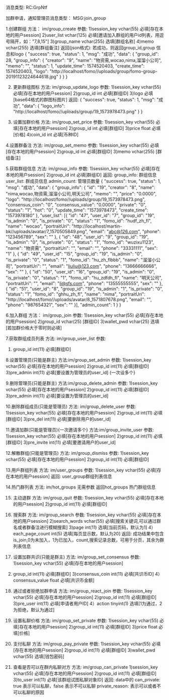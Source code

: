 

消息类型:
RC:GrpNtf

加群申请，通知管理员消息类型：
MSG:join_group


1.创建群组
方法： im/group_create
参数:
1)session_key vchar(55) 必填[存在本地的用户session]
2)user_list vchar(125) 必填[邀请加入群组的用户id列表，用逗号隔开，如："7,8,15"]
3)group_name vchar(255) 选填[群组名称]
4)memo vchar(255) 选填[群组备注]
返回(json格式):
若成功，则返回group_id,group 信息和logo
{
    "success": true,
    "status": 1,
    "msg": "成功",
    "data": {
        "group_id": 28,
        "group_info": {
            "creator": "9",
            "name": "物资需,wocao,nima,溜溜小公司",
            "memo": "",
            "status": 1,
            "update_time": 1574520403,
            "create_time": 1574520403,
            "logo": "http://localhost/fomo//uploads/group/fomo-group-20191123224644618.jpg"
        }
    }
}


2. 更新群组图标
方法: im/group_update_logo
参数:
1)session_key vchar(55) 必填[存在本地的用户session]
2)group_id int 必填[群组ID]
3)logo  必填[base64格式的群图标图片]
返回:
{
	"success": true,
	"status": 1,
	"msg": "成功",
	"data": {
		"logo_info": "http:\/\/localhost\/fomo\/\/uploads\/group\/19_1573978473.png"
	}
}

3. 设置加群价格
方法: im/group_set_price
参数:
1)session_key vchar(55) 必填[存在本地的用户session]
2)group_id int 必填[群组ID]
3)price float 必填[价格]
4)coin_id int 必填[币种ID]

4.设置群备注
方法: im/group_set_memo
参数:
1)session_key vchar(55) 必填[存在本地的用户session]
2)group_id int 必填[群组ID]
3)memo vchar(255) [群组备注]

5.获取群组信息
方法: im/group_info
参数:
1)session_key vchar(55) 必填[存在本地的用户session]
2)group_id int 必填[群组ID]
返回:
group_info: 群组信息
user_list: 群成员信息
admin_count: 管理员数量
{
	"success": true,
	"status": 1,
	"msg": "成功",
	"data": {
		"group_info": {
			"id": "19",
			"creator": "8",
			"name": "nima,wocao,物资需,溜溜小公司,明天公司",
			"memo": "",
			"price": "0.0000",
			"logo": "http:\/\/localhost\/fomo\/\/uploads\/group\/19_1573978473.png",
			"consensus_coin": "0",
			"consensus_value": "0.0000",
			"private": "0",
			"status": "1",
			"hot": "0",
			"update_time": "1573978473",
			"create_time": "1573978180"
		},
		"user_list": [{
			"id": "47",
			"user_id": "7",
			"group_id": "19",
			"is_admin": "0",
			"is_private": "0",
			"status": "1",
			"fomo_id": "hudf_zh_fl",
			"name": "wocao",
			"portraitUri": "http:\/\/localhost\/martin-bk\/\/uploads\/avatar\/7_1570505849.png",
			"email": "abc@126.com",
			"phone": "123456789",
			"sex": ""
		}, {
			"id": "48",
			"user_id": "9",
			"group_id": "19",
			"is_admin": "0",
			"is_private": "0",
			"status": "1",
			"fomo_id": "wuzixu1123",
			"name": "物资需",
			"portraitUri": "",
			"email": "",
			"phone": "33331111",
			"sex": "1"
		}, {
			"id": "49",
			"user_id": "15",
			"group_id": "19",
			"is_admin": "0",
			"is_private": "0",
			"status": "1",
			"fomo_id": "hu_zh_flbbb",
			"name": "溜溜小公司",
			"portraitUri": "",
			"email": "liuliu@123.com",
			"phone": "13666666666",
			"sex": ""
		}, {
			"id": "50",
			"user_id": "16",
			"group_id": "19",
			"is_admin": "0",
			"is_private": "0",
			"status": "1",
			"fomo_id": "hu_zdfdh_fl",
			"name": "明天公司",
			"portraitUri": "",
			"email": "li@sfs.com",
			"phone": "13555555555",
			"sex": ""
		}, {
			"id": "51",
			"user_id": "8",
			"group_id": "19",
			"is_admin": "1",
			"is_private": "0",
			"status": "1",
			"fomo_id": "ghhu_zh_fl",
			"name": "nima",
			"portraitUri": "http:\/\/localhost\/fomo\/\/uploads\/avatar\/8_1571807678.png",
			"email": "",
			"phone": "987654321",
			"sex": ""
		}],
		"admin_count": 1
	}
}


6.加入群组
方法： im/group_join
参数:
1)session_key vchar(55) 必填[存在本地的用户session]
2)group_id vchar(25) [群组ID]
3)wallet_pwd vchar(25) 选填[若加群价格大于零时则必填]

7.获取群组成员列表
方法: im/group_user_list
参数:
1) group_id int(11) 必填[群组ID]


8.设置管理员(只能是群主)
方法:im/group_set_admin
参数:
1)session_key vchar(55) 必填[存在本地的用户session]
2)group_id int(11) 必填[群组ID]
3)pre_admin int(11) 必填[要设置为管理员的user_id] {一次设多个}

9.删除管理员(只能是群主)
方法:im/group_delete_admin
参数:
1)session_key vchar(55) 必填[存在本地的用户session]
2)group_id int(11) 必填[群组ID]
3)pre_admin int(11) 必填[要设置为管理员的user_id]

10.删除群组成员(只能是管理员)
方法: im/group_delete_user
参数:
1)session_key vchar(55) 必填[存在本地的用户session]
2)group_id int(11) 必填[群组ID]
3)pre_del int(11) 必填[要删除用户的user_id]

11.邀请加群(只能是管理员){一次邀请多个}
方法:im/group_invite_user
参数:
1)session_key vchar(55) 必填[存在本地的用户session]
2)group_id int(11) 必填[群组ID]
3)pre_invite int(11) 必填[要邀请用户的user_id]

12.解散群组(只能是管理员)
方法: im/group_dismiss
参数:
1)session_key vchar(55) 必填[存在本地的用户session]
2)group_id int(11) 必填[群组ID]

13.用戶群组列表
方法: im/user_groups
参数:
1)session_key vchar(55) 必填[存在本地的用户session]
返回:
user_group群组列表信息

14.热门群列表
方法: im/hot_groups
无需参数
返回hot_groups 热门群组信息

15. 主动退群
方法: im/group_quit
参数:
1)session_key vchar(55) 必填[存在本地的用户session]
2)group_id int(11) 必填[群组ID]

16. 搜索群
方法: im/group_search
参数:
1)session_key vchar(55) 必填[存在本地的用户session]
2)search_words vchar(55) 必填[搜索关键词,可以通过群名或者群备注进行模糊搜索]
3)page  int(11)     选填[当前页码，默认为1]
4）each_page_count int(5)    选填[每页显示数，默认为20]
返回:
成功结果中包含is_join,0为未加入，1为已加入，count,搜索记录总数，可用于分页，其余为群列表信息

17. 设置加群共识(只能是群主)
方法: im/group_set_consensus
参数:
1)session_key vchar(55) 必填[存在本地的用户session]
2) group_id int(11) 必填[群组ID]
3)consensus_coin int(11)    必填[共识币ID]
4）consensus_value float     必填[共识币金额]

18. 通过或者拒绝加群申请
方法: im/group_react_join
参数:
1)session_key vchar(55) 必填[存在本地的用户session]
2)group_id int(11) 必填[群组ID]
3)pre_user int(11)  必填[申请者用户ID]
4）action    tinyint(1) 选填[1为通过，2为拒绝，默认为通过]

19. 设置私聊价格
方法: im/group_set_private
参数:
1)session_key vchar(55) 必填[存在本地的用户session]
2)group_id int(11) 必填[群组ID]
3)price float 必填[价格]

20. 支付私聊
方法: im/group_pay_private
参数:
1)session_key vchar(55) 必填[存在本地的用户session]
2)group_id int(11) 必填[群组ID]
3)wallet_pwd vchar(55) 选填[钱包密码]

21. 查看是否可以在群内私聊对方
方法: im/group_can_private
1)session_key vchar(55) 必填[存在本地的用户session]
2)group_id int(11) 必填[群组ID]
3)to_user int(11) 必填[该群组试图私聊对象ID]
返回:
data中的
can_private:    true 表示可以私聊，false 表示不可以私聊
private_reason: 表示可以或者不可以私聊的原因